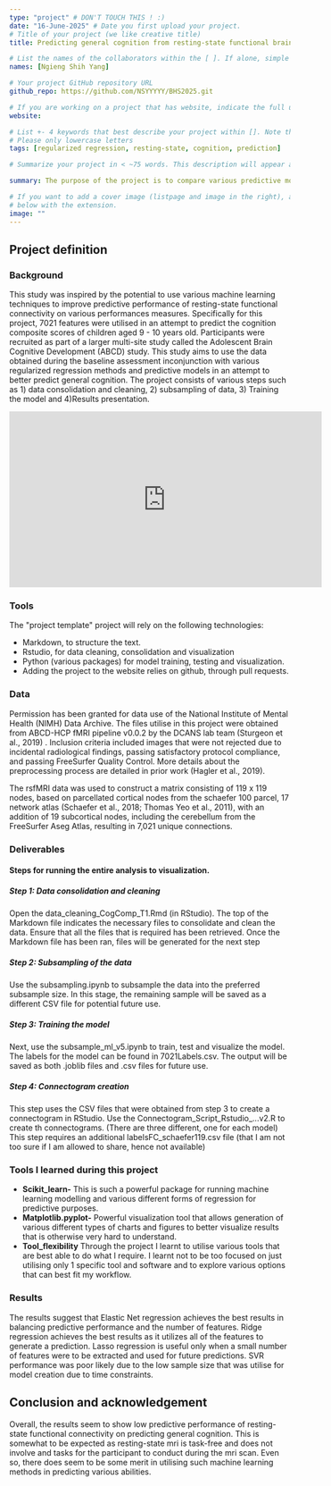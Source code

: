 ```yaml
---
type: "project" # DON'T TOUCH THIS ! :)
date: "16-June-2025" # Date you first upload your project.
# Title of your project (we like creative title)
title: Predicting general cognition from resting-state functional brain connectivity

# List the names of the collaborators within the [ ]. If alone, simple put your name within []
names: [Ngieng Shih Yang]

# Your project GitHub repository URL
github_repo: https://github.com/NSYYYYY/BHS2025.git

# If you are working on a project that has website, indicate the full url including "https://" below or leave it empty.
website:

# List +- 4 keywords that best describe your project within []. Note that the project summary also involves a number of key words. Those are listed on top of the [github repository](https://github.com/PSY6983-2021/project_template), click `manage topics`.
# Please only lowercase letters
tags: [regularized regression, resting-state, cognition, prediction]

# Summarize your project in < ~75 words. This description will appear at the top of your page and on the list page with other projects..

summary: The purpose of the project is to compare various predictive models to compare the effectiveness of each predictive model and to identify important features that best contribute towards predicting general cognition. Additionally, the ideal number of features were also explored for each model.

# If you want to add a cover image (listpage and image in the right), add it to your directory and indicate the name
# below with the extension.
image: ""
---
```

<!-- This is an html comment and this won't appear in the rendered page. You are now editing the "content" area, the core of your description. Everything that you can do in markdown is allowed below. We added a couple of comments to guide your through documenting your progress. -->

## Project definition

### Background

This study was inspired by the potential to use various machine learning techniques to improve predictive performance of resting-state functional connectivity on various performances measures. Specifically for this project, 7021 features were utilised in an attempt to predict the cognition composite scores of children aged 9 - 10 years old. Participants were recruited as part of a larger multi-site study called the Adolescent Brain Cognitive Development (ABCD) study. This study aims to use the data obtained during the baseline assessment inconjunction with various regularized regression methods and predictive models in an attempt to better predict general cognition. The project consists of various steps such as 1) data consolidation and cleaning, 2) subsampling of data, 3) Training the model and 4)Results presentation.

<iframe width="560" height="315" src="https://www.youtube.com/embed/PTYs_JFKsHI" frameborder="0" allow="accelerometer; autoplay; encrypted-media; gyroscope; picture-in-picture" allowfullscreen></iframe>

### Tools

The "project template" project will rely on the following technologies:
 * Markdown, to structure the text.
 * Rstudio, for data cleaning, consolidation and visualization
 * Python (various packages) for model training, testing and visualization.
 * Adding the project to the website relies on github, through pull requests.

### Data
Permission has been granted for data use of the National Institute of Mental Health (NIMH) Data Archive.
The files utilise in this project were obtained from ABCD-HCP fMRI pipeline v0.0.2 by the DCANS lab team (Sturgeon et al., 2019) . Inclusion criteria included images that were not rejected due to incidental radiological findings, passing satisfactory protocol compliance, and passing FreeSurfer Quality Control. More details about the preprocessing process are detailed in prior work (Hagler et al., 2019).

The rsfMRI data was used to construct a matrix consisting of 119 x 119 nodes, based on parcellated cortical nodes from the schaefer 100 parcel, 17 network atlas (Schaefer et al., 2018; Thomas Yeo et al., 2011), with an addition of 19 subcortical nodes, including the cerebellum from the FreeSurfer Aseg Atlas, resulting in 7,021 unique connections.

### Deliverables

#### Steps for running the entire analysis to visualization.

##### Step 1: Data consolidation and cleaning
Open the data_cleaning_CogComp_T1.Rmd (in RStudio). The top of the Markdown file indicates the necessary files to consolidate and clean the data. 
Ensure that all the files that is required has been retrieved.
Once the Markdown file has been ran, files will be generated for the next step

##### Step 2: Subsampling of the data
Use the subsampling.ipynb to subsample the data into the preferred subsample size.
In this stage, the remaining sample will be saved as a different CSV file for potential future use.

##### Step 3: Training the model
Next, use the subsample_ml_v5.ipynb to train, test and visualize the model.
The labels for the model can be found in 7021Labels.csv.
The output will be saved as both .joblib files and .csv files for future use.

##### Step 4: Connectogram creation
This step uses the CSV files that were obtained from step 3 to create a connectogram in RStudio.
Use the Connectogram_Script_Rstudio_...v2.R to create th connectograms. (There are three different, one for each model)
This step requires an additional labelsFC_schaefer119.csv file (that I am not too sure if I am allowed to share, hence not available)


### Tools I learned during this project

 * **Scikit_learn-** This is such a powerful package for running machine learning modelling and various different forms of regression for predictive purposes.
 * **Matplotlib.pyplot-** Powerful visualization tool that allows generation of various different types of charts and figures to better visualize results that is otherwise very hard to understand.
 * **Tool_flexibility** Through the project I learnt to utilise various tools that are best able to do what I require. I learnt not to be too focused on just utilising only 1 specific tool and software and to explore various options that can best fit my workflow.

### Results
The results suggest that Elastic Net regression achieves the best results in balancing predictive performance and the number of features. Ridge regression achieves the best results as it utilizes all of the features to generate a prediction. Lasso regression is useful only when a small number of features were to be extracted and used for future predictions. SVR performance was poor likely due to the low sample size that was utilise for model creation due to time constraints.

## Conclusion and acknowledgement

Overall, the results seem to show low predictive performance of resting-state functional connectivity on predicting general cognition. This is somewhat to be expected as resting-state mri is task-free and does not involve and tasks for the participant to conduct during the mri scan. Even so, there does seem to be some merit in utilising such machine learning methods in predicting various abilities.
